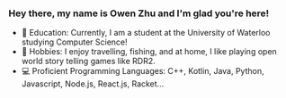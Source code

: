 ### Hey there, my name is Owen Zhu and I'm glad you're here!

- 🏫 Education: Currently, I am a student at the University of Waterloo studying Computer Science!
- 🎲 Hobbies: I enjoy travelling, fishing, and at home, I like playing open world story telling games like RDR2.
- 💻 Proficient Programming Languages: C++, Kotlin, Java, Python, Javascript, Node.js, React.js, Racket...
<!---
[![(Owen's GitHub stats](https://github-readme-stats.vercel.app/api?username=Zhu-Owen&show_icons=true&theme=tokyonight&hide=prs,issues&count_private=true)](https://github.com/anuraghazra/github-readme-stats)
-->
